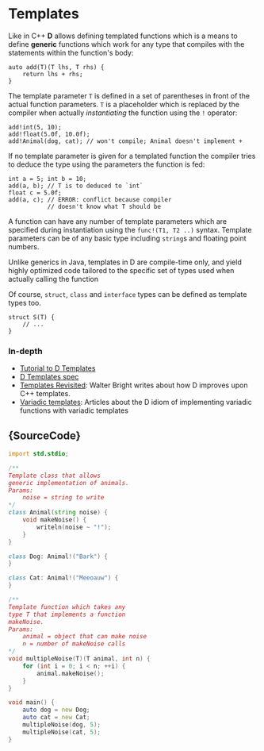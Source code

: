# Templates

Like in C++ **D** allows defining templated functions which is a means
to define **generic** functions which work for any type
that compiles with the statements within the function's body:

    auto add(T)(T lhs, T rhs) {
        return lhs + rhs;
    }

The template parameter `T` is defined in a set of parentheses
in front of the actual function parameters. `T` is a placeholder
which is replaced by the compiler when actually *instantiating*
the function using the `!` operator:

    add!int(5, 10);
    add!float(5.0f, 10.0f);
    add!Animal(dog, cat); // won't compile; Animal doesn't implement +

If no template parameter is given for a templated function the compiler
tries to deduce the type using the parameters the function is fed:

    int a = 5; int b = 10;
    add(a, b); // T is to deduced to `int`
    float c = 5.0f;
    add(a, c); // ERROR: conflict because compiler
               // doesn't know what T should be

A function can have any number of template parameters which
are specified during instantiation using the `func!(T1, T2 ..)`
syntax. Template parameters can be of any basic type
including `string`s and floating point numbers.

Unlike generics in Java, templates in D are compile-time only, and yield
highly optimized code tailored to the specific set of types
used when actually calling the function

Of course, `struct`, `class` and `interface` types can be defined as template
types too.

    struct S(T) {
        // ...
    }

### In-depth

- [Tutorial to D Templates](https://github.com/PhilippeSigaud/D-templates-tutorial)
- [D Templates spec](https://dlang.org/spec/template.html)
- [Templates Revisited](http://dlang.org/templates-revisited.html):  Walter Bright writes about how D improves upon C++ templates.
- [Variadic templates](http://dlang.org/variadic-function-templates.html): Articles about the D idiom of implementing variadic functions with variadic templates

## {SourceCode}

```d
import std.stdio;

/**
Template class that allows
generic implementation of animals.
Params:
    noise = string to write
*/
class Animal(string noise) {
    void makeNoise() {
        writeln(noise ~ "!");
    }
}

class Dog: Animal!("Bark") {
}

class Cat: Animal!("Meeoauw") {
}

/**
Template function which takes any
type T that implements a function
makeNoise.
Params:
    animal = object that can make noise
    n = number of makeNoise calls
*/
void multipleNoise(T)(T animal, int n) {
    for (int i = 0; i < n; ++i) {
        animal.makeNoise();
    }
}

void main() {
    auto dog = new Dog;
    auto cat = new Cat;
    multipleNoise(dog, 5);
    multipleNoise(cat, 5);
}
```
